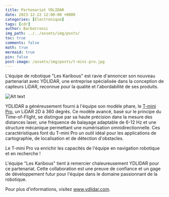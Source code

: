 ```yaml
---
title: Partenariat YDLIDAR
date: 2023-12-22 12:00:00 +0800
categories: [Electronique]
tags: [cdr]
author: Barbatronic
img_path: ../../assets/img/posts/
toc: true
comments: false
math: true
mermaid: true
pin: false
post-image: /assets/img/posts/t-mini-pro.jpg
---
```


L'équipe de robotique "Les Karibous" est ravie d'annoncer son nouveau partenariat avec YDLIDAR, une entreprise spécialisée dans la conception de capteurs LiDAR, reconnue pour la qualité et l'abordabilité de ses produits. 

![Alt text](t-mini-pro.jpg)

YDLIDAR a généreusement fourni à l'équipe son modèle phare, le [T-mini Pro](https://www.ydlidar.com/products/view/22.html), un LiDAR 2D à 360 degrés. Ce modèle avancé, basé sur le principe du Time-of-Flight, se distingue par sa haute précision dans la mesure des distances laser, une fréquence de balayage adaptable de 6-12 Hz et une structure mécanique permettant une numérisation omnidirectionnelle. Ces caractéristiques font du T-mini Pro un outil idéal pour les applications de cartographie, de localisation et de détection d'obstacles.

Le T-mini Pro va enrichir les capacités de l'équipe en navigation robotique et en recherche !

L'équipe "Les Karibous" tient à remercier chaleureusement YDLIDAR pour ce partenariat. Cette collaboration est une preuve de confiance et un gage de développement futur pour l'équipe dans le domaine passionnant de la robotique.

Pour plus d'informations, visitez www.ydlidar.com.